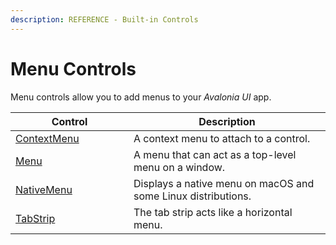 ```yaml
---
description: REFERENCE - Built-in Controls
---
```


# Menu Controls

Menu controls allow you to add menus to your _Avalonia UI_ app.

<table><thead><tr><th width="173">Control</th><th>Description</th></tr></thead><tbody><tr><td><a href="contextmenu">ContextMenu</a></td><td>A context menu to attach to a control.</td></tr><tr><td><a href="menu">Menu</a></td><td>A menu that can act as a top-level menu on a window.</td></tr><tr><td><a href="nativemenu">NativeMenu</a></td><td>Displays a native menu on macOS and some Linux distributions.</td></tr><tr><td><a href="detailed-reference/tabstrip">TabStrip</a></td><td>The tab strip acts like a horizontal menu.</td></tr></tbody></table>

